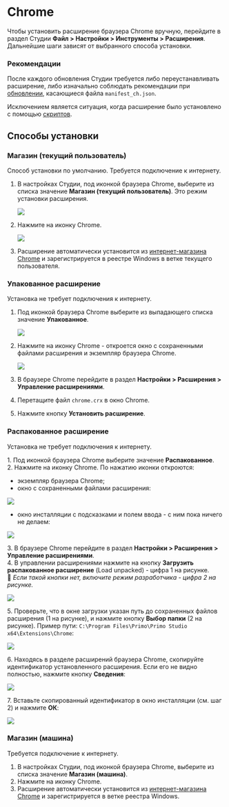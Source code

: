 # Chrome

Чтобы установить расширение браузера Chrome вручную, перейдите в раздел Студии **Файл > Настройки > Инструменты > Расширения**. Дальнейшие шаги зависят от выбранного способа установки.

### Рекомендации

После каждого обновления Студии требуется либо переустанавливать расширение, либо изначально соблюдать рекомендации при [обновлении](https://docs.primo-rpa.ru/primo-rpa/primo-studio/installation/update), касающиеся файла `manifest_ch.json`. 

Исключением является ситуация, когда расширение было установлено с помощью [скриптов](https://docs.primo-rpa.ru/primo-rpa/primo-studio/settings/autoinstall-browser-extension).

## Способы установки

### Магазин (текущий пользователь)

Cпособ установки по умолчанию. Требуется подключение к интернету.

1. В настройках Студии, под иконкой браузера Chrome, выберите из списка значение **Магазин (текущий пользователь)**. Это режим установки расширения.

   ![](../../../.gitbook/assets/chrome-ext-machine.png)

2. Нажмите на иконку Chrome.

   ![](../../../.gitbook/assets/chrome-icon-white-store-user.png)
   
3. Расширение автоматически установится из [интернет-магазина Chrome](https://chrome.google.com/webstore/detail/primo-rpa-extension/pbdnfhljkbaiibahdfcmgnfpapchlmmp) и зарегистрируется в реестре Windows в ветке текущего пользователя.

### Упакованное расширение

Установка не требует подключения к интернету. 

1. Под иконкой браузера Chrome выберите из выпадающего списка значение **Упакованное**.

   ![](../../../.gitbook/assets/chrome-ext-packed.png)

2. Нажмите на иконку Chrome - откроется окно c сохраненными файлами расширения и экземпляр браузера Chrome.

   ![](../../../.gitbook/assets/chrome-files-list.png)
   
3. В браузере Chrome перейдите в раздел **Настройки > Расширения > Управление расширениями**.
4. Перетащите файл `chrome.crx` в окно Chrome.
5. Нажмите кнопку **Установить расширение**.


### Распакованное расширение

Установка не требует подключения к интернету.

1\. Под иконкой браузера Chrome выберите значение **Распакованное**.\
2\. Нажмите на иконку Chrome. По нажатию иконки откроются:
  * экземпляр браузера Chrome;
  * окно с сохраненными файлами расширения:
 
 ![](../../../.gitbook/assets/chrome-files-list.png)
   
  * окно инсталляции с подсказками и полем ввода - с ним пока ничего не делаем:
 
 ![](../../../.gitbook/assets/chrome-install-id.png)

3\. В браузере Chrome перейдите в раздел **Настройки > Расширения > Управление расширениями**.\
4\. В управлении расширениями нажмите на кнопку **Загрузить распакованное расширение** (Load unpacked) - цифра 1 на рисунке.\
    :small_blue_diamond: *Если такой кнопки нет, включите режим разработчика - цифра 2 на рисунке.*

 ![](../../../.gitbook/assets/chrome-extensions.png)

5\. Проверьте, что в окне загрузки указан путь до сохраненных файлов расширения (1 на рисунке), и нажмите кнопку **Выбор папки** (2 на рисунке). Пример пути: `C:\Program Files\Primo\Primo Studio x64\Extensions\Chrome`:

 ![](../../../.gitbook/assets/extensions-path-chrome.png)

6\. Находясь в разделе расширений браузера Chrome, скопируйте идентификатор установленного расширения. Если его не видно полностью, нажмите кнопку **Сведения**:

 ![](../../../.gitbook/assets/id-extensions-chrome.png)

7\. Вставьте скопированный идентификатор в окно инсталляции (см. шаг 2) и нажмите **ОК**:

 ![](../../../.gitbook/assets/install-id-extensions-chrome.png)


### Магазин (машина)

Требуется подключение к интернету.

1. В настройках Студии, под иконкой браузера Chrome, выберите из списка значение **Магазин (машина)**.
2. Нажмите на иконку Chrome.
3. Расширение автоматически установится из [интернет-магазина Chrome](https://chrome.google.com/webstore/detail/primo-rpa-extension/pbdnfhljkbaiibahdfcmgnfpapchlmmp) и зарегистрируется в ветке реестра Windows. 



